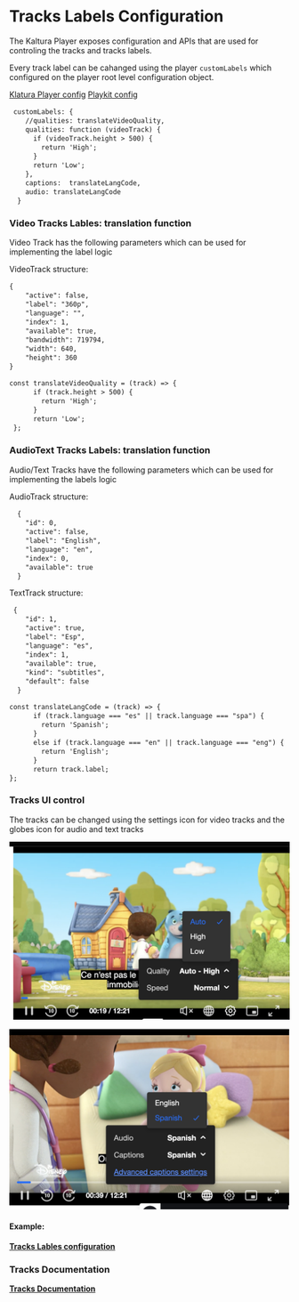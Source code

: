 # Tracks Labels Configuration

The Kaltura Player exposes configuration and APIs that are used for controling the tracks and tracks labels.


Every track label can be cahanged using the player `customLabels` which configured on the player root level configuration object.

[Klatura Player config](https://github.com/kaltura/kaltura-player-js/blob/master/docs/configuration.md#configcustomlabels)
[Playkit config](https://github.com/kaltura/playkit-js/blob/master/docs/configuration.md#configcustomlabels)

```
 customLabels: {
    //qualities: translateVideoQuality,
    qualities: function (videoTrack) {
      if (videoTrack.height > 500) {
        return 'High';
      }
      return 'Low';
    },
    captions:  translateLangCode,
    audio: translateLangCode
  }
```


### Video Tracks Lables: translation function

Video Track has the following parameters which can be used for implementing the label logic


VideoTrack structure:

```
{
    "active": false,
    "label": "360p",
    "language": "",
    "index": 1,
    "available": true,
    "bandwidth": 719794,
    "width": 640,
    "height": 360
}
```

```
const translateVideoQuality = (track) => {
      if (track.height > 500) {
        return 'High';
      }
      return 'Low';
 };
``` 
  

### AudioText Tracks Labels: translation function

Audio/Text Tracks have the following parameters which can be used for implementing the labels logic


AudioTrack structure:

```
  {
    "id": 0,
    "active": false,
    "label": "English",
    "language": "en",
    "index": 0,
    "available": true
  }

```

TextTrack structure:

```
 {
    "id": 1,
    "active": true,
    "label": "Esp",
    "language": "es",
    "index": 1,
    "available": true,
    "kind": "subtitles",
    "default": false
  }
```

```
const translateLangCode = (track) => {
      if (track.language === "es" || track.language === "spa") {
        return 'Spanish';
      }
      else if (track.language === "en" || track.language === "eng") {
        return 'English';
      }
      return track.label;
};
```

### Tracks UI control

The tracks can be changed using the settings icon for video tracks and the globes icon for audio and text tracks



![example](./images/tracksLabelsVideo.png)

![example](./images/tracksLabelsAudio.png)



#### Example:

**[Tracks Lables configuration](https://codepen.io/giladna/pen/WNyexqO)**

### Tracks Documentation

**[Tracks Documentation](https://github.com/kaltura/kaltura-player-js/blob/master/docs/managing-tracks.md)**

